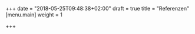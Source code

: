 +++
date = "2018-05-25T09:48:38+02:00"
draft = true
title = "Referenzen"
[menu.main]
weight = 1

+++

